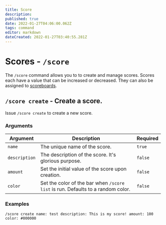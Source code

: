 ```yaml
---
title: Score
description: 
published: true
date: 2022-01-27T04:06:00.062Z
tags: command
editor: markdown
dateCreated: 2022-01-27T03:40:55.281Z
---
```


# Scores - `/score`

The `/score` command allows you to to create and manage scores. Scores each have a value that can be increased or decreased. They can also be assigned to [scoreboards](/commands/scoreboards).

## `/score create` - Create a score.

Issue `/score create` to create a new score.

### Arguments

| Argument | Description | Required |
|----------|-------------|----------|
| `name` | The unique name of the score. | `true` |
| `description` | The description of the score. It's glorious purpose. | `false` |
| `amount` | Set the initial value of the score upon creation. | `false` |
| `color` | Set the color of the bar when `/score list` is run. Defaults to a random color. | `false` |

### Examples

```
/score create name: test description: This is my score! amount: 100 color: #000000
```



